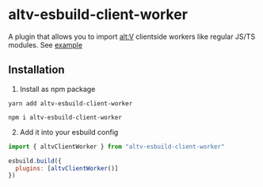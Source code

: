 # altv-esbuild-client-worker

A plugin that allows you to import [alt:V](https://altv.mp) clientside workers like regular JS/TS modules. See [example](/example/src/main.js)

## Installation

1. Install as npm package

`yarn add altv-esbuild-client-worker`

`npm i altv-esbuild-client-worker`

2. Add it into your esbuild config

```js
import { altvClientWorker } from "altv-esbuild-client-worker"

esbuild.build({
  plugins: [altvClientWorker()]
})
```
